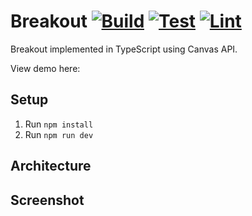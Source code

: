 # Breakout [![Build](https://github.com/lmalmber/breakout/actions/workflows/build.yml/badge.svg?branch=master)](https://github.com/lmalmber/breakout/actions/workflows/build.yml) [![Test](https://github.com/lmalmber/breakout/actions/workflows/test.yml/badge.svg?branch=master)](https://github.com/lmalmber/breakout/actions/workflows/test.yml) [![Lint](https://github.com/lmalmber/breakout/actions/workflows/lint.yml/badge.svg?branch=master)](https://github.com/lmalmber/breakout/actions/workflows/lint.yml)

Breakout implemented in TypeScript using Canvas API.

View demo here:

## Setup

1. Run `npm install`
2. Run `npm run dev`

## Architecture

## Screenshot
